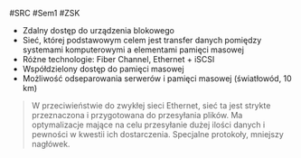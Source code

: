 #SRC #Sem1 #ZSK 

- Zdalny dostęp do urządzenia blokowego
- Sieć, której podstawowym celem jest transfer danych pomiędzy systemami komputerowymi a elementami pamięci masowej
- Różne technologie: Fiber Channel, Ethernet + iSCSI
- Współdzielony dostęp do pamięci masowej
- Możliwość odseparowania serwerów i pamięci masowej (światłowód, 10 km)

> W przeciwieństwie do zwykłej sieci Ethernet, sieć ta jest strykte przeznaczona i przygotowana do przesyłania plików. Ma optymalizacje mające na celu przesyłanie dużej ilości danych i pewności w kwestii ich dostarczenia. Specjalne protokoły, mniejszy nagłówek.